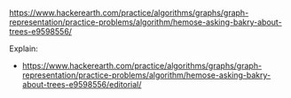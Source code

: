 https://www.hackerearth.com/practice/algorithms/graphs/graph-representation/practice-problems/algorithm/hemose-asking-bakry-about-trees-e9598556/

Explain:

- https://www.hackerearth.com/practice/algorithms/graphs/graph-representation/practice-problems/algorithm/hemose-asking-bakry-about-trees-e9598556/editorial/
